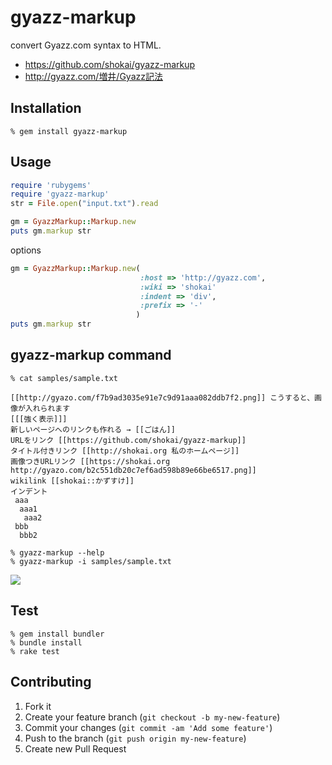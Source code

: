 gyazz-markup
============
convert Gyazz.com syntax to HTML.

* https://github.com/shokai/gyazz-markup
* http://gyazz.com/増井/Gyazz記法


Installation
------------

    % gem install gyazz-markup


Usage
-----

```ruby
require 'rubygems'
require 'gyazz-markup'
str = File.open("input.txt").read

gm = GyazzMarkup::Markup.new
puts gm.markup str
```

options
```ruby
gm = GyazzMarkup::Markup.new(
                             :host => 'http://gyazz.com',
                             :wiki => 'shokai'
                             :indent => 'div',
                             :prefix => '-'
                            )
puts gm.markup str
```

gyazz-markup command
--------------------

    % cat samples/sample.txt

```
[[http://gyazo.com/f7b9ad3035e91e7c9d91aaa082ddb7f2.png]] こうすると、画像が入れられます
[[[強く表示]]]
新しいページへのリンクも作れる → [[ごはん]]
URLをリンク [[https://github.com/shokai/gyazz-markup]]
タイトル付きリンク [[http://shokai.org 私のホームページ]]
画像つきURLリンク [[https://shokai.org http://gyazo.com/b2c551db20c7ef6ad598b89e66be6517.png]]
wikilink [[shokai::かずすけ]]
インデント
 aaa
  aaa1
   aaa2
 bbb
  bbb2
```

    % gyazz-markup --help
    % gyazz-markup -i samples/sample.txt

<img src="http://shokai.org/archive/file/780a435810de562eed7fc4be802ca180.png">


Test
----

    % gem install bundler
    % bundle install
    % rake test


Contributing
------------

1. Fork it
2. Create your feature branch (`git checkout -b my-new-feature`)
3. Commit your changes (`git commit -am 'Add some feature'`)
4. Push to the branch (`git push origin my-new-feature`)
5. Create new Pull Request
